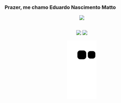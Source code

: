 ### Prazer, me chamo Eduardo Nascimento Matto

<div align="center">
  <a href="https://github.com/Eduardo-Matto">
  <img height="180em" src="https://github-readme-stats.vercel.app/api?username=Eduardo-Matto&show_icons=true&theme=tokyonight&include_all_commits=true&count_private=true"/>
 

##

<div>
    <a href="https://instagram.com/matto_eduardo" target="_blank"><img src="https://img.shields.io/badge/-Instagram-%23E4405F?style=for-the-badge&logo=instagram&logoColor=white" target="_blank"></a>
   <a href = "mailto:eduardomatto15@gmail.com"><img src="https://img.shields.io/badge/-Gmail-%23333?style=for-the-badge&logo=gmail&logoColor=white" target="_blank"></a>
   
  ![snake gif](https://github.com/Eduardo-Matto/Eduardo-Matto/blob/output/github-contribution-grid-snake.svg)
</div>
